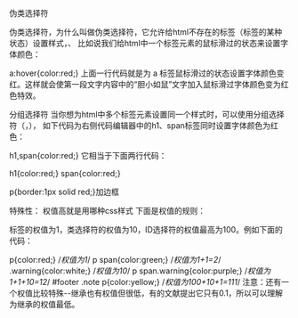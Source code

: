 伪类选择符

伪类选择符，为什么叫做伪类选择符，它允许给html不存在的标签（标签的某种状态）设置样式，、
比如说我们给html中一个标签元素的鼠标滑过的状态来设置字体颜色：

a:hover{color:red;}
上面一行代码就是为 a 标签鼠标滑过的状态设置字体颜色变红。这样就会使第一段文字内容中的“胆小如鼠”文字加入鼠标滑过字体颜色变为红色特效。

分组选择符
当你想为html中多个标签元素设置同一个样式时，可以使用分组选择符（，），
如下代码为右侧代码编辑器中的h1、span标签同时设置字体颜色为红色：

h1,span{color:red;}
它相当于下面两行代码：

h1{color:red;}
span{color:red;}




p{border:1px solid red;}加边框






特殊性：
权值高就是用哪种css样式
下面是权值的规则：

标签的权值为1，类选择符的权值为10，ID选择符的权值最高为100。例如下面的代码：

p{color:red;} /*权值为1*/
p span{color:green;} /*权值为1+1=2*/
.warning{color:white;} /*权值为10*/
p span.warning{color:purple;} /*权值为1+1+10=12*/
#footer .note p{color:yellow;} /*权值为100+10+1=111*/
注意：还有一个权值比较特殊--继承也有权值但很低，有的文献提出它只有0.1，所以可以理解为继承的权值最低。